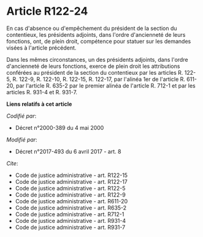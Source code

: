 # Article R122-24

En cas d'absence ou d'empêchement du président de la section du contentieux, les présidents adjoints, dans l'ordre
d'ancienneté de leurs fonctions, ont, de plein droit, compétence pour statuer sur les demandes visées à l'article précédent. 

Dans les mêmes circonstances, un des présidents adjoints, dans l'ordre d'ancienneté de leurs fonctions, exerce de plein droit
les attributions conférées au président de la section du contentieux par les articles R. 122-5, R. 122-9, R. 122-10, R.
122-15, R. 122-17, par l'alinéa 1er de l'article R. 611-20, par l'article R. 635-2 par le premier alinéa de l'article R.
712-1 et par les articles R. 931-4 et R. 931-7.

**Liens relatifs à cet article**

_Codifié par_:

  - Décret n°2000-389 du 4 mai 2000

_Modifié par_:

  - Décret n°2017-493 du 6 avril 2017 - art. 8

_Cite_:

  - Code de justice administrative - art. R122-15
  - Code de justice administrative - art. R122-17
  - Code de justice administrative - art. R122-5
  - Code de justice administrative - art. R122-9
  - Code de justice administrative - art. R611-20
  - Code de justice administrative - art. R635-2
  - Code de justice administrative - art. R712-1
  - Code de justice administrative - art. R931-4
  - Code de justice administrative - art. R931-7
